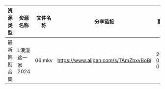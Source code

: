 | 资源类型   | 资源名称       | 文件名称   | 分享链接                                 | 更新时间                |
| ------ | ---------- | ------ | ------------------------------------ | ------------------- |
| 最新韩剧合集 | L浪漫这一家2024 | 06.mkv | https://www.alipan.com/s/TAmZbxvBoBi | 2024-08-26 00:05:50 |

